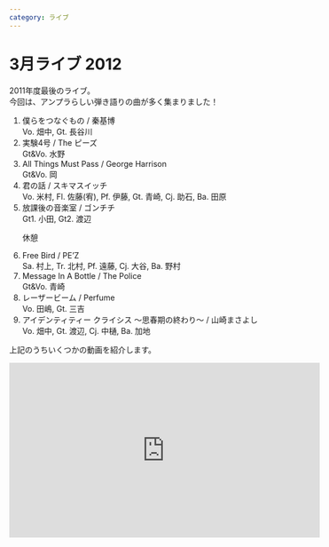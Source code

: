 ```yaml
---
category: ライブ
---
```

# 3月ライブ 2012

<p>
	2011年度最後のライブ。<br />
	今回は、アンプラらしい弾き語りの曲が多く集まりました！
</p>
<ol class="live">
	<li>僕らをつなぐもの / 秦基博<br />Vo. 畑中, Gt. 長谷川</li>
	<li>実験4号 / The ピーズ<br />Gt&Vo. 水野</li>
	<li>All Things Must Pass / George Harrison<br />Gt&Vo. 岡</li>
	<li>君の話 / スキマスイッチ<br />Vo. 米村, Fl. 佐藤(宥), Pf. 伊藤, Gt. 青崎, Cj. 助石, Ba. 田原</li>
	<li>放課後の音楽室 / ゴンチチ<br />Gt1. 小田, Gt2. 渡辺</li>
	<p>休憩</p>
	<li>Free Bird / PE’Z<br />Sa. 村上, Tr. 北村, Pf. 遠藤, Cj. 大谷, Ba. 野村</li>
	<li>Message In A Bottle / The Police<br />Gt&Vo. 青崎</li>
	<li>レーザービーム / Perfume<br />Vo. 田嶋, Gt. 三吉</li>
	<li>アイデンティティー クライシス ～思春期の終わり～ / 山崎まさよし<br />Vo. 畑中, Gt. 渡辺, Cj. 中樋, Ba. 加地</li>
</ol>
<p>
	上記のうちいくつかの動画を紹介します。
</p>
<iframe width="560" height="315" src="http://www.youtube.com/embed/videoseries?list=PL785D8BF699E4F439&amp;hl=ja_JP" frameborder="0" allowfullscreen></iframe>